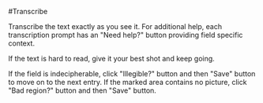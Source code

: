 #Transcribe

Transcribe the text exactly as you see it. For additional help, each transcription prompt has an "Need help?" button providing field specific context.

If the text is hard to read, give it your best shot and keep going.

If the field is indecipherable, click "Illegible?" button and then "Save" button to move on to the next entry. If the marked area contains no picture, click "Bad region?" button and then "Save" button.

